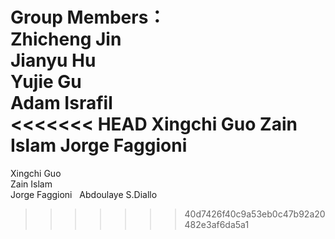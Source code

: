 ﻿Group Members：  
Zhicheng Jin  
Jianyu Hu  
Yujie Gu  
Adam Israfil   
<<<<<<< HEAD
Xingchi Guo
Zain Islam
Jorge Faggioni
=======
Xingchi Guo  
Zain Islam  
Jorge Faggioni  
Abdoulaye S.Diallo 
>>>>>>> 40d7426f40c9a53eb0c47b92a20482e3af6da5a1
